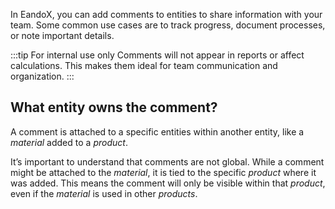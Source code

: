 In EandoX, you can add comments to entities to share information with your team. Some common use cases are to track progress, document processes, or note important details.

:::tip For internal use only
Comments will not appear in reports or affect calculations. This makes them ideal for team communication and organization.
:::

## What entity owns the comment?

A comment is attached to a specific entities within another entity, like a _material_ added to a _product_.

It’s important to understand that comments are not global. While a comment might be attached to the _material_, it is tied to the specific _product_ where it was added. This means the comment will only be visible within that _product_, even if the _material_ is used in other _products_.

